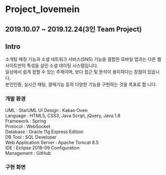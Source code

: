 # Project_lovemein
## 2019.10.07 ~ 2019.12.24(3인 Team Project) 

## Intro
소개팅 매칭 기능과 소셜 네트워크 서비스(SNS) 기능을 결합한 모바일 앱과는 다른 웹사이트만의 특성을 살린 소셜 데이팅 시스템입니다.    
일상에서 쉽게 접할 수 있는 주제이며, 보다 접근 및 분석이 용이하다는 장점이 있습니다.  
본인인증, 실시간 채팅, 결제기능 등의 다양한 기능을 구현하는 것을 목표로 합 니다.   

### 개발 환경  
UML : StarUML 
UI Design : Kakao Oven   
Language : HTML5, CSS3, Java Script, jQuery, Java 1.8   
Framework : Spring  
Protocol : WebSocket  
Database : Oracle 11g Express Edition   
DB Tool : SQL Developer   
Web Application Server : Apache Tomcat 8.5   
IDE : Eclipse 2018-09 Configuration   
Management : GitHub   
 
### 구현 화면  
